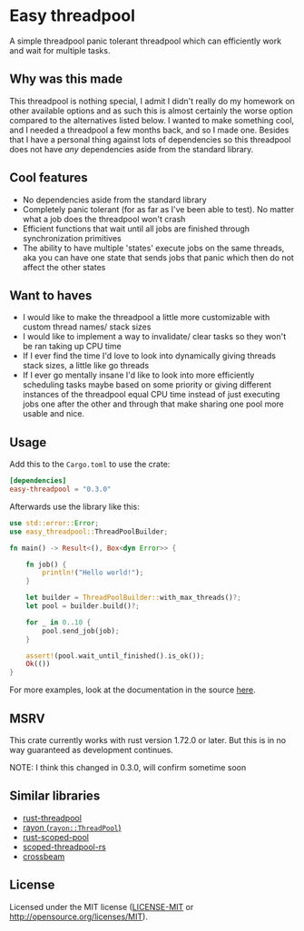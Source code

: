# Easy threadpool

A simple threadpool panic tolerant threadpool which can efficiently work and wait for multiple tasks.

## Why was this made

This threadpool is nothing special, I admit I didn't really do my homework on other available options and as such this is almost certainly the worse option compared to the alternatives listed below. I wanted to make something cool, and I needed a threadpool a few months back, and so I made one. Besides that I have a personal thing against lots of dependencies so this threadpool does not have _any_ dependencies aside from the standard library.

## Cool features

- No dependencies aside from the standard library
- Completely panic tolerant (for as far as I've been able to test). No matter what a job does the threadpool won't crash
- Efficient functions that wait until all jobs are finished through synchronization primitives
- The ability to have multiple 'states' execute jobs on the same threads, aka you can have one state that sends jobs that panic which then do not affect the other states

## Want to haves

- I would like to make the threadpool a little more customizable with custom thread names/ stack sizes
- I would like to implement a way to invalidate/ clear tasks so they won't be ran taking up CPU time
- If I ever find the time I'd love to look into dynamically giving threads stack sizes, a little like go threads
- If I ever go mentally insane I'd like to look into more efficiently scheduling tasks maybe based on some priority or giving different instances of the threadpool equal CPU time instead of just executing jobs one after the other and through that make sharing one pool more usable and nice.

## Usage

Add this to the `Cargo.toml` to use the crate:

```toml
[dependencies]
easy-threadpool = "0.3.0"
```

Afterwards use the library like this:

```rust
use std::error::Error;
use easy_threadpool::ThreadPoolBuilder;

fn main() -> Result<(), Box<dyn Error>> {

    fn job() {
        println!("Hello world!");
    }

    let builder = ThreadPoolBuilder::with_max_threads()?;
    let pool = builder.build()?;

    for _ in 0..10 {
        pool.send_job(job);
    }

    assert!(pool.wait_until_finished().is_ok());
    Ok(())
}
```

For more examples, look at the documentation in the source [here](https://github.com/NicoElbers/easy_threadpool/blob/4348087c8ceb9774290c17fe0ec8662db0ff268f/src/lib.rs#L11).

## MSRV

This crate currently works with rust version 1.72.0 or later. But this is in no way guaranteed as development continues.

NOTE: I think this changed in 0.3.0, will confirm sometime soon

## Similar libraries

- [rust-threadpool](https://github.com/rust-threadpool/rust-threadpool/tree/master)
- [rayon (`rayon::ThreadPool`)](https://docs.rs/rayon/*/rayon/struct.ThreadPool.html)
- [rust-scoped-pool](http://github.com/reem/rust-scoped-pool)
- [scoped-threadpool-rs](https://github.com/Kimundi/scoped-threadpool-rs)
- [crossbeam](https://github.com/aturon/crossbeam)

## License

Licensed under the MIT license ([LICENSE-MIT](LICENSE-MIT) or http://opensource.org/licenses/MIT).
